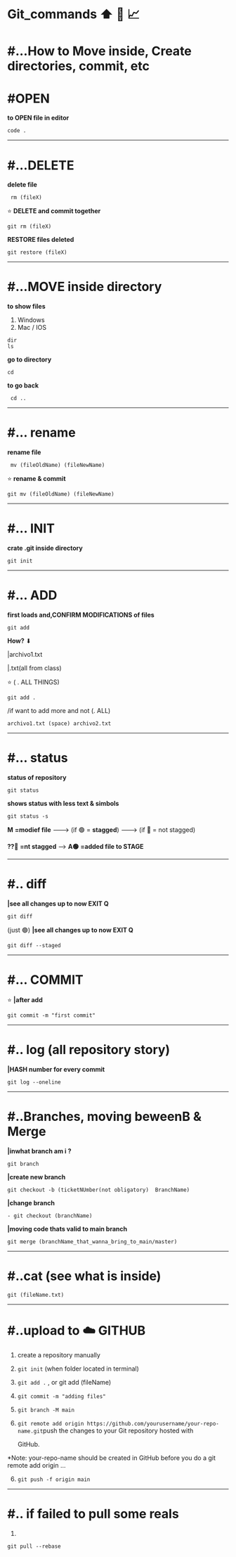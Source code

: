 # Git_commands  :arrow_up: 🔧 📈 


# #...How to Move inside, Create directories, commit, etc

# #OPEN

**to OPEN file in editor**

```
code .
```
----------------------------------------------------
# #...DELETE

 **delete file**
 
 ```
  rm (fileX) 
```


:star: **DELETE and commit together**
```
git rm (fileX)  
```
**RESTORE files deleted**

```
git restore (fileX)  
```
----------------------------------------------------
# #...MOVE inside directory

**to show files**

1. Windows
2. Mac / IOS
```
dir
ls                
```
  **go to directory**
```
cd
```
 **to go back**
```
 cd ..            
```
-----------------------------------
# #... rename
**rename file**
```
 mv (fileOldName) (fileNewName)  
```
:star: **rename & commit**
```
git mv (fileOldName) (fileNewName) 
```
----------------------------------
# #… INIT
  **crate .git inside directory**
```
git init        
```
---------------------------
# #... ADD
**first loads and,CONFIRM MODIFICATIONS of files**   
```
git add        
```
**How?** ⬇ 

|archivo1.txt 

|.txt(all from class)

:star: ( . ALL THINGS)
```
git add .
```

 /if want to add more and not (. ALL)
 ```
 archivo1.txt (space) archivo2.txt
 ```
 -------------------------------
 # #... status
 **status of repository**
```                  
git status        
```
 **shows status with less text & simbols**
```
git status -s 
```
**M** **=modief file** ---> (if 🟢 = **stagged**) ---> (if 🔴 = not stagged)

**??🔴** **=nt stagged** -->  **A🟢** **=added file to STAGE**  

-----------------------------
# #.. diff
**|see all changes up to now EXIT Q**
```
git diff  
```
(just 🟢)  **|see all changes up to now EXIT Q**
```
git diff --staged 
```
----------------------------
# #... COMMIT
 :star: **|after add**
```
git commit -m "first commit" 
```
-----------------------------
# #.. log (all repository story)
**|HASH number for every commit**
```
git log --oneline  
```
------------------------
# #..Branches, moving beweenB & Merge
**|inwhat branch am i ?**
```
git branch 
```
**|create new branch**
```
git checkout -b (ticketNUmber(not obligatory)  BranchName) 
```
**|change branch**
```
- git checkout (branchName)  
```
 **|moving code thats valid to main branch**
```
git merge (branchName_that_wanna_bring_to_main/master)
```
-------------------------
# #..cat (see what is inside)
```
git (fileName.txt)
```
----------------------------
# #..upload to :cloud: GITHUB

1. create a repository manually

2. `git init` (when folder located in terminal)

3. `git add .` , or git add (fileName) 

4. `git commit -m "adding files"`

5. `git branch -M main`

5. `git remote add origin https://github.com/yourusername/your-repo-name.git`push the changes to your Git repository hosted with

   GitHub.

*Note: your-repo-name should be created in GitHub before you do a git remote add origin ...

6. `git push -f origin main`

----------------------------------
# #.. if failed to pull some reals

1.
```
git pull --rebase 
```
